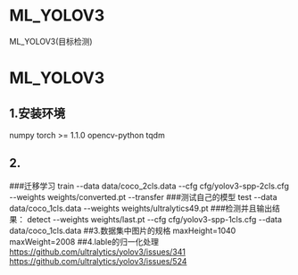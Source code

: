# ML_YOLOV3
ML_YOLOV3(目标检测)
# ML_YOLOV3
## 1.安装环境
numpy
torch >= 1.1.0
opencv-python
tqdm
## 2.
###迁移学习
train --data data/coco_2cls.data --cfg cfg/yolov3-spp-2cls.cfg --weights weights/converted.pt --transfer
###测试自己的模型
test --data data/coco_1cls.data --weights weights/ultralytics49.pt
###检测并且输出结果：
detect --weights weights/last.pt --cfg cfg/yolov3-spp-1cls.cfg --data data/coco_1cls.data
##3.数据集中图片的规格
maxHeight=1040    maxWeight=2008
##4.lable的归一化处理
https://github.com/ultralytics/yolov3/issues/341
https://github.com/ultralytics/yolov3/issues/524

